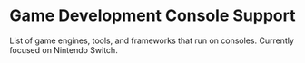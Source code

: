 # Game Development Console Support

List of game engines, tools, and frameworks that run on consoles. Currently focused on Nintendo Switch.

